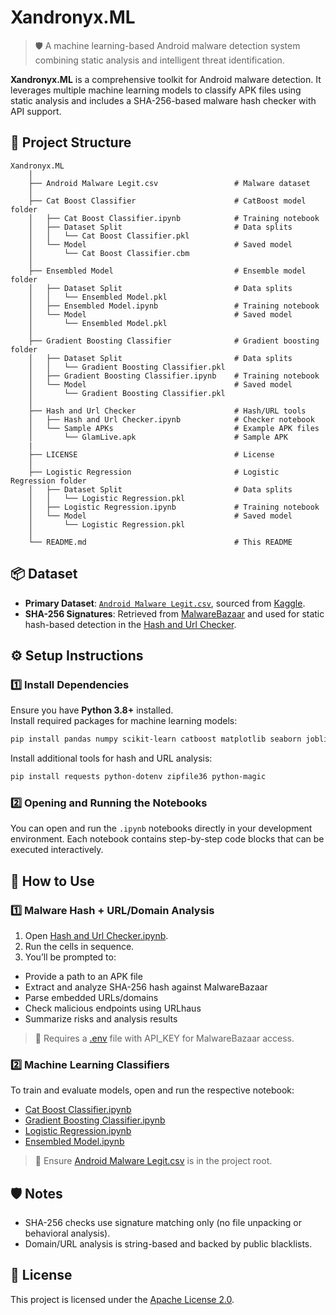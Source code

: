 # Xandronyx.ML

> 🛡️ A machine learning-based Android malware detection system combining static analysis and intelligent threat identification.

**Xandronyx.ML** is a comprehensive toolkit for Android malware detection. It leverages multiple machine learning models to classify APK files using static analysis and includes a SHA-256-based malware hash checker with API support.

## 📁 Project Structure

```
Xandronyx.ML
    │
    ├── Android Malware Legit.csv                 # Malware dataset
    │
    ├── Cat Boost Classifier                      # CatBoost model folder
    │   ├── Cat Boost Classifier.ipynb            # Training notebook
    │   ├── Dataset Split                         # Data splits
    │   │   └── Cat Boost Classifier.pkl
    │   └── Model                                 # Saved model
    │       └── Cat Boost Classifier.cbm
    │
    ├── Ensembled Model                           # Ensemble model folder
    │   ├── Dataset Split                         # Data splits
    │   │   └── Ensembled Model.pkl
    │   ├── Ensembled Model.ipynb                 # Training notebook
    │   └── Model                                 # Saved model
    │       └── Ensembled Model.pkl
    │
    ├── Gradient Boosting Classifier              # Gradient boosting folder
    │   ├── Dataset Split                         # Data splits
    │   │   └── Gradient Boosting Classifier.pkl
    │   ├── Gradient Boosting Classifier.ipynb    # Training notebook
    │   └── Model                                 # Saved model
    │       └── Gradient Boosting Classifier.pkl
    │
    ├── Hash and Url Checker                      # Hash/URL tools
    │   ├── Hash and Url Checker.ipynb            # Checker notebook
    │   └── Sample APKs                           # Example APK files
    │       └── GlamLive.apk                      # Sample APK
    |
    ├── LICENSE                                   # License
    │
    ├── Logistic Regression                       # Logistic Regression folder
    │   ├── Dataset Split                         # Data splits
    │   │   └── Logistic Regression.pkl
    │   ├── Logistic Regression.ipynb             # Training notebook
    │   └── Model                                 # Saved model
    │       └── Logistic Regression.pkl
    │
    └── README.md                                 # This README
```

## 📦 Dataset

- **Primary Dataset**: [`Android Malware Legit.csv`](Android%20Malware%20Legit.csv), sourced from [Kaggle](https://www.kaggle.com/code/mohit55/android-malware-detection-99-24/input).
- **SHA-256 Signatures**: Retrieved from [MalwareBazaar](https://bazaar.abuse.ch/browse/tag/apk/) and used for static hash-based detection in the [Hash and Url Checker](/Hash%20and%20Url%20Checker/).


## ⚙️ Setup Instructions

### 1️⃣ Install Dependencies

Ensure you have **Python 3.8+** installed.  
Install required packages for machine learning models:
```bash
pip install pandas numpy scikit-learn catboost matplotlib seaborn joblib
```

Install additional tools for hash and URL analysis:
```bash
pip install requests python-dotenv zipfile36 python-magic
```

### 2️⃣ Opening and Running the Notebooks

You can open and run the `.ipynb` notebooks directly in your development environment. Each notebook contains step-by-step code blocks that can be executed interactively.

## 🚀 How to Use

### 1️⃣ Malware Hash + URL/Domain Analysis

1. Open [Hash and Url Checker.ipynb](./Hash%20and%20Url%20Checker/Hash%20and%20Url%20Checker.ipynb).
2. Run the cells in sequence.
3. You’ll be prompted to:
- Provide a path to an APK file
- Extract and analyze SHA-256 hash against MalwareBazaar
- Parse embedded URLs/domains
- Check malicious endpoints using URLhaus
- Summarize risks and analysis results  
> 🔐 Requires a [.env](.env) file with API_KEY for MalwareBazaar access.

### 2️⃣ **Machine Learning Classifiers**

To train and evaluate models, open and run the respective notebook:
  - [Cat Boost Classifier.ipynb](./Cat%20Boost%20Classifier/Cat%20Boost%20Classifier.ipynb)
  - [Gradient Boosting Classifier.ipynb](./Gradient%20Boosting%20Classifier/Gradient%20Boosting%20Classifier.ipynb)
  - [Logistic Regression.ipynb](./Logistic%20Regression/Logistic%20Regression.ipynb)
  - [Ensembled Model.ipynb](./Ensembled%20Model/Ensembled%20Model.ipynb)

> 📌 Ensure [Android Malware Legit.csv](Android%20Malware%20Legit.csv) is in the project root.

## 🛡️ Notes

- SHA-256 checks use signature matching only (no file unpacking or behavioral analysis).
- Domain/URL analysis is string-based and backed by public blacklists.

## 📄 License

This project is licensed under the [Apache License 2.0](LICENSE).